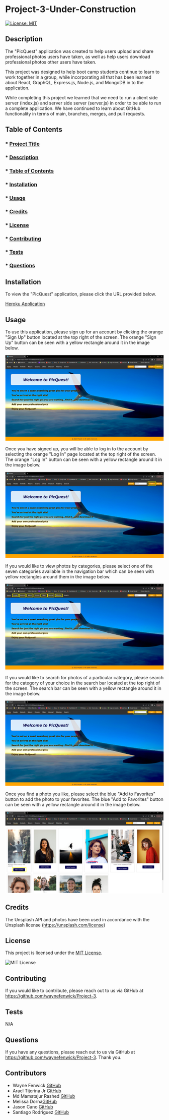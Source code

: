 # Project-3-Under-Construction

[![License: MIT](https://img.shields.io/badge/License-MIT-yellow.svg)](https://opensource.org/licenses/MIT)

## Description

The "PicQuest" application was created to help users upload and share professional photos users have taken, as well as help users download professional photos other users have taken. 

This project was designed to help boot camp students continue to learn to work together in a group, while incorporating all that has been learned about React, GraphQL, Express.js, Node.js, and MongoDB in to the application. 

While completing this project we learned that we need to run a client side server (index.js) and server side server (server.js) in order to be able to run a complete application. We have continued to learn about GitHub functionality in terms of main, branches, merges, and pull requests.

## Table of Contents

  ### * [Project Title](#title)
  ### * [Description](#description)
  ### * [Table of Contents](#tableofcontents)
  ### * [Installation](#installation)
  ### * [Usage](#usage)
  ### * [Credits](#credits)
  ### * [License](#license)
  ### * [Contributing](#contributing)
  ### * [Tests](#tests)
  ### * [Questions](questions)

## Installation

To view the "PicQuest" application, please click the URL provided below.

[Heroku Application](https://hidden-waters-01381-47e7e1895bee.herokuapp.com/)

## Usage

To use this application, please sign up for an account by clicking the orange "Sign Up" button located at the top right of the screen. The orange "Sign Up" button can be seen with a yellow rectangle around it in the image below.

![alt text](/images/README-Usage-Guide-Sign-Up.PNG)

Once you have signed up, you will be able to log in to the account by selecting the orange "Log In" page located at the top right of the screen. The orange "Log In" button can be seen with a yellow rectangle around it in the image below.

![alt text](/images/README-Usage-Guide-Log-In.PNG)

If you would like to view photos by categories, please select one of the seven categories available in the navigation bar which can be seen with yellow rectangles around them in the image below.

![alt text](/images/README-Usage-Guide-Categories.PNG)

If you would like to search for photos of a particular category, please search for the category of your choice in the search bar located at the top right of the screen. The search bar can be seen with a yellow rectangle around it in the image below.

![alt text](/images/README-Usage-Guide-Search-Bar.PNG)

Once you find a photo you like, please select the blue "Add to Favorites" button to add the photo to your favorites. The blue "Add to Favorites" button can be seen with a yellow rectangle around it in the image below.

![alt text](/images/README-Usage-Guide-Add-to-Favorites.PNG)

## Credits

The Unsplash API and photos have been used in accordance with the Unsplash license (https://unsplash.com/license)

## License
  
This project is licensed under the [MIT License](https://opensource.org/licenses/MIT).

![MIT License](https://img.shields.io/badge/License-MIT-brightgreen)
 
## Contributing

If you would like to contribute, please reach out to us via GitHub at https://github.com/waynefenwick/Project-3.
  
## Tests

N/A

 
## Questions

If you have any questions, please reach out to us via GitHub at https://github.com/waynefenwick/Project-3. Thank you.

## Contributors

- Wayne Fenwick [GitHub](https://github.com/waynefenwick/)
- Arael Tijerina Jr [GitHub](https://github.com/AraelT8)
- Md Mamatajur Rashed [GitHub](https://github.com/mdRashed30/)
- Melissa Dorna[GitHub](https://github.com/MelissaD2601)
- Jason Cano [GitHub](https://github.com/jasoncano1)
- Santiago Rodriguez [GitHub](https://github.com/SRGsanti)
